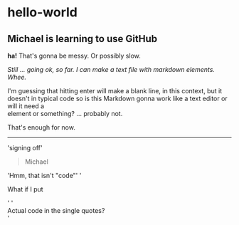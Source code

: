 # hello-world
## Michael is learning to use GitHub

**ha!** That's gonna be messy.  Or possibly slow.  

*Still ... going ok, so far. I can make a text file with markdown elements. Whee.*

I'm guessing that hitting enter will make a blank line, in this context, but it doesn't in typical code so is this Markdown gonna work like a text editor or will it need a <br> element or something?  ... probably not.

That's enough for now.

---
'signing off'
> Michael

'Hmm, that isn't "code"'
'<p>What if I put</p>'
'<div>Actual code in the single quotes?</div>'
